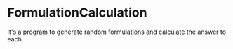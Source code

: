 # FormulationCalculation
It's a program to generate random formulations and calculate the answer to each.
